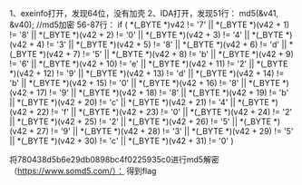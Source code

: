 1、exeinfo打开，发现64位，没有加壳
2、IDA打开，发现51行：
  md5(&v41, &v40); //md5加密
56-87行：
 if ( *(_BYTE *)v42 != '7'
    || *(_BYTE *)(v42 + 1) != '8'
    || *(_BYTE *)(v42 + 2) != '0'
    || *(_BYTE *)(v42 + 3) != '4'
    || *(_BYTE *)(v42 + 4) != '3'
    || *(_BYTE *)(v42 + 5) != '8'
    || *(_BYTE *)(v42 + 6) != 'd'
    || *(_BYTE *)(v42 + 7) != '5'
    || *(_BYTE *)(v42 + 8) != 'b'
    || *(_BYTE *)(v42 + 9) != '6'
    || *(_BYTE *)(v42 + 10) != 'e'
    || *(_BYTE *)(v42 + 11) != '2'
    || *(_BYTE *)(v42 + 12) != '9'
    || *(_BYTE *)(v42 + 13) != 'd'
    || *(_BYTE *)(v42 + 14) != 'b'
    || *(_BYTE *)(v42 + 15) != '0'
    || *(_BYTE *)(v42 + 16) != '8'
    || *(_BYTE *)(v42 + 17) != '9'
    || *(_BYTE *)(v42 + 18) != '8'
    || *(_BYTE *)(v42 + 19) != 'b'
    || *(_BYTE *)(v42 + 20) != 'c'
    || *(_BYTE *)(v42 + 21) != '4'
    || *(_BYTE *)(v42 + 22) != 'f'
    || *(_BYTE *)(v42 + 23) != '0'
    || *(_BYTE *)(v42 + 24) != '2'
    || *(_BYTE *)(v42 + 25) != '2'
    || *(_BYTE *)(v42 + 26) != '5'
    || *(_BYTE *)(v42 + 27) != '9'
    || *(_BYTE *)(v42 + 28) != '3'
    || *(_BYTE *)(v42 + 29) != '5'
    || *(_BYTE *)(v42 + 30) != 'c'
    || *(_BYTE *)(v42 + 31) != '0' )

将780438d5b6e29db0898bc4f0225935c0进行md5解密（https://www.somd5.com/）：
得到flag

